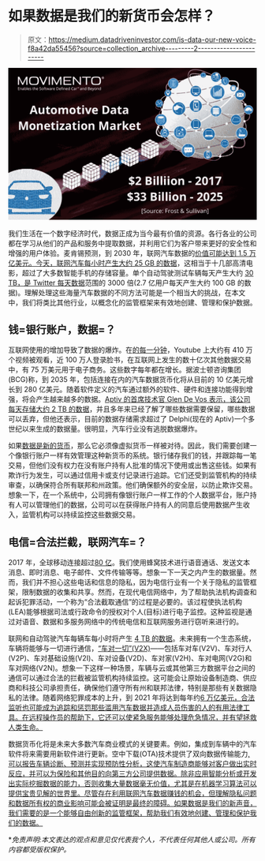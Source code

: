 # 如果数据是我们的新货币会怎样？

> 原文：<https://medium.datadriveninvestor.com/is-data-our-new-voice-f8a42da55456?source=collection_archive---------2----------------------->

![](img/477c7861147eeeb939f8bb0cb4440216.png)

我们生活在一个数字经济时代，数据正成为当今最有价值的资源。各行各业的公司都在学习从他们的产品和服务中提取数据，并利用它们为客户带来更好的安全性和增强的用户体验。麦肯锡预测，到 2030 年，联网汽车数据的[价值可能达到 1.5 万亿美元。今天，](http://www.digitalistmag.com/iot/2016/09/14/connected-car-data-worth-1-5-trillion-04460178)[联网汽车每小时产生大约 25 GB 的数据](https://qz.com/344466/connected-cars-will-send-25-gigabytes-of-data-to-the-cloud-every-hour/)，这相当于十几部高清电影，超过了大多数智能手机的存储容量。单个自动驾驶测试车辆每天产生大约 [30 TB，是 Twitter 每天数据](http://wardsauto.com/technology/storage-almost-full-driverless-cars-create-data-crunch)范围的 3000 倍(2.7 亿用户每天产生大约 100 GB 的数据)。理解处理这些海量汽车数据的不同方法可能是一个相当大的挑战，在本文中，我们将类比其他行业，以概念化的监管框架来有效地创建、管理和保护数据。

## 钱=银行账户，数据=？

互联网使用的增加导致了数据的爆炸。在[的每一分钟](http://www.visualcapitalist.com/happens-internet-minute-2017/)，Youtube 上大约有 410 万个视频被观看，近 100 万人登录脸书，在互联网上发生的数十亿次其他数据交易中，有 75 万美元用于电子商务。这些数字每年都在增长。据波士顿咨询集团(BCG)称，到 2035 年，包括连接在内的汽车数据货币化将从目前的 10 亿美元增长到 280 亿美元。随着软件定义的汽车通过额外的软件、硬件和连接功能得到增强，将会产生越来越多的数据。[Aptiv 的首席技术官 Glen De Vos 表示，该公司每天存储大约 2 TB 的数据](http://wardsauto.com/technology/storage-almost-full-driverless-cars-create-data-crunch)，并且多年来已经了解了哪些数据需要保留，哪些数据可以丢弃，但他还表示，目前的数据存储需求超过了 Delphi(现在的 Aptiv)一个多世纪以来生成的数据量。很明显，汽车行业没有逃脱数据爆炸。

如果[数据是新的货币](https://www.weforum.org/agenda/2015/08/is-data-the-new-currency/)，那么它必须像虚拟货币一样被对待。因此，我们需要创建一个像银行账户一样有效管理这种新货币的系统。银行储存我们的钱，并跟踪每一笔交易，但他们没有权力在没有账户持有人批准的情况下使用或出售这些钱。如果有欺诈行为发生，可以通过信用卡或支付记录进行追踪。它们还受到监管机构的持续审查，以确保符合所有联邦和州政策。他们确保额外的安全层，以防止欺诈交易。想象一下，在一个系统中，公司拥有像银行账户一样工作的个人数据平台，账户持有人可以管理他们的数据，公司可以在获得账户持有人的同意后使用数据产生收入，监管机构可以持续监控这些数据交易。

## 电信=合法拦截，联网汽车=？

2017 年，全球移动连接超过[80 亿](https://venturebeat.com/2017/06/13/5-billion-people-now-have-a-mobile-phone-connection-according-to-gsma-data/)。我们使用蜂窝技术进行语音通话、发送文本消息、即时消息、电子邮件、文件传输等等。想象一下一天之内产生的数据量。然而，我们并不担心这些电话和信息的隐私，因为电信行业有一个关于隐私的监管框架，限制数据的收集和共享。然而，在现代电信网络中，为了帮助执法机构调查和起诉犯罪活动，一个称为“合法截取通信”的过程是必要的。该过程使执法机构(LEA)能够根据司法或行政命令的授权对个人(目标)进行电子监控。这种监视是通过对语音、数据和多服务网络中的传统电信和互联网服务进行窃听来进行的。

联网和自动驾驶汽车每辆车每小时将产生 [4 TB 的数据](https://newsroom.intel.com/editorials/self-driving-cars-big-meaning-behind-one-number-4-terabytes/)。未来拥有一个生态系统，车辆将能够与一切进行通信，[“车对一切”(V2X)](http://www.iotevolutionworld.com/smart-transport/articles/420596-vehicle-to-everything-technology-will-be-life-saver.htm)——包括车对车(V2V)、车对行人(V2P)、车对基础设施(V2I)、车对设备(V2D)、车对家(V2H)、车对电网(V2G)和车对网络(V2N)。想象一下这样一种场景，车辆与云或其他第三方数据平台之间的通信可以通过合法的拦截被监管机构持续监控。这可能会让原始设备制造商、供应商和科技公司承担责任，确保他们遵守所有州和联邦法律，特别是那些有关数据隐私的法律。随着网络犯罪成本的上升，到 2021 年将达到每年约[6 万亿美元，合法监听也可能成为追踪和惩罚那些滥用汽车数据并造成人员伤害的人的有用法律工具。在远程操作员的帮助下，它还可以使紧急服务能够处理危急情况，并有望拯救人类生命。](https://itsecuritycentral.teramind.co/2018/01/03/cyber-security-statistics-2017-data-breaches-and-cyber-attacks/)

数据货币化将是未来大多数汽车商业模式的关键要素。例如，集成到车辆中的汽车软件将来需要用新软件进行更新。空中下载(OTA)技术提供了双向数据传输能力[,可以报告车辆诊断、预测并实现预防性分析，这使汽车制造商能够对客户做出实时反应，并可以为保险和其他目的向第三方公司提供数据。除非应用智能分析或开发出实际挖掘数据的能力，否则收集大量数据毫无价值，尤其是在机器学习算法可以提供宝贵见解的世界里。尽管存在利用联网汽车数据赚钱的机会，但理解隐私问题和数据所有权的商业影响可能会被证明是最终的障碍。如果数据是我们的新声音，我们需要的是一个能够自由创新的监管框架，帮助我们有效地创建、管理和保护我们的数据。](https://www.convergedigest.com/2015/06/movimento-launches-automotive-ota.html)

**免责声明:本文表达的观点和意见仅代表我个人，不代表任何其他人或公司。所有内容都受版权保护。*